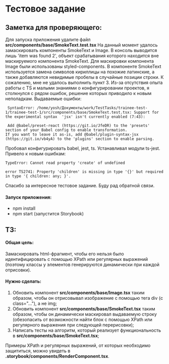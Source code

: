 # Тестовое задание
## Заметка для проверяющего:
Для запуска приложения удалите файл **src/components/base/SmokeText.test.tsx**
На данный момент удалось замаскировать компоненты SmokeText и Image. В консоль выводится лишь 'item was found 2', объект срабатывания которого находится вне маскируемого компонента SmokeText.
Для маскировки компонента Image были использованы styled-components. В компоненте SmokeText используется замена символов кириллицы на похожие латинские, а также добавляются невидимые пробелы в случайные позиции строки.
К сожалению, мне не удалось выполнить пункт 3. Из-за отсутствия опыта работы с TS и малыми знаниями о конфигурировании проектов, я столкнулся с рядом ошибок, решение которых приводило к новым неполадкам.
Выдаваемые ошибки:

     SyntaxError: /home/yosh/Документы/work/TestTasks/trainee-test-1/trainee-test-1/src/components/base/SmokeText.test.tsx: Support for the experimental syntax  'jsx' isn't currently enabled (7:43):
     
     Add @babel/preset-react (https://git.io/JfeDR) to the 'presets' section of your Babel config to enable transformation.
    If you want to leave it as-is, add @babel/plugin-syntax-jsx (https://git.io/vb4yA) to the 'plugins' section to enable parsing.

Пробовал конфигурировать babel, jest, ts. Устанавливал модули ts-jest. Привело к новым ошибкам:

    TypeError: Cannot read property 'create' of undefined

    error TS2741: Property 'children' is missing in type '{}' but required in type '{ children: any; }'.
    
Спасибо за интересное тестовое задание. Буду рад обратной связи.
    

#### Запуск приложения:
 - npm install
 - npm start (запустится Storybook)

## ТЗ:

#### Общая цель:
Замаскировать html-фрагмент, чтобы его нельзя было идентифицировать с помощью XPath или регулярных выражений (поэтому классы у элементов генерируются динамически при каждой отрисовки). 

#### Нужно сделать:
 1. Обновить компонент **src/components/base/Image.tsx** таким образом, чтобы он отрисовывал изображение с помощью тега div (с class="..."), а не img;
 2. Обновить компонент **src/components/base/SmokeText.tsx** таким образом, чтобы он динамически маскировал выдаваемую строку (обезопасить от возможности найти блок с помощью XPath или регулярного выражения при следующей перерисовки);
 3. Написать тесты на алгоритм, который реализует функциональность в **src/components/base/SmokeText.tsx**;

Примеры XPath и регулярных выражений, от которых необходимо защититься, можно увидеть в **.storybook/components/RenderComponent.tsx**.
